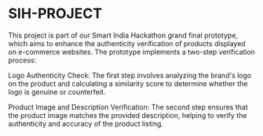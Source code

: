 # SIH-PROJECT

This project is part of our Smart India Hackathon grand final prototype, which aims to enhance the authenticity verification of products displayed on e-commerce websites. The prototype implements a two-step verification process:

Logo Authenticity Check: The first step involves analyzing the brand's logo on the product and calculating a similarity score to determine whether the logo is genuine or counterfeit.

Product Image and Description Verification: The second step ensures that the product image matches the provided description, helping to verify the authenticity and accuracy of the product listing.
